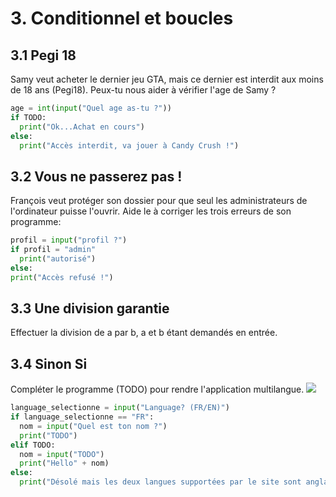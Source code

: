 # 3. Conditionnel et boucles

## 3.1 Pegi 18
Samy veut acheter le dernier jeu GTA, mais ce dernier est interdit aux moins de 18 ans (Pegi18).
Peux-tu nous aider à vérifier l'age de Samy ?
```python
age = int(input("Quel age as-tu ?"))
if TODO:
  print("Ok...Achat en cours")
else:
  print("Accès interdit, va jouer à Candy Crush !")
```

## 3.2 Vous ne passerez pas !
François veut protéger son dossier pour que seul les administrateurs de l'ordinateur puisse l'ouvrir.
Aide le à corriger les trois erreurs de son programme:
```python
profil = input("profil ?")
if profil = "admin"
  print("autorisé")
else:
print("Accès refusé !")
```

## 3.3 Une division garantie
Effectuer la division de a par b, a et b étant demandés en entrée.

## 3.4 Sinon Si
Compléter le programme (TODO) pour rendre l'application multilangue.
<img src="https://www.drupal.org/files/project-images/lang_switch_bootstrap.png">
```python
language_selectionne = input("Language? (FR/EN)")
if language_selectionne == "FR":
  nom = input("Quel est ton nom ?")
  print("TODO")
elif TODO:
  nom = input("TODO")
  print("Hello" + nom)
else:
  print("Désolé mais les deux langues supportées par le site sont anglais et français")
```
